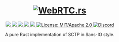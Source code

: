 <h1 align="center">
 <a href="https://webrtc.rs"><img src="https://raw.githubusercontent.com/webrtc-rs/sctp/main/doc/webrtc.rs.png" alt="WebRTC.rs"></a>
 <br>
</h1>
<p align="center">
 <a href="https://github.com/webrtc-rs/sctp/actions">
  <img src="https://github.com/webrtc-rs/sctp/workflows/cargo/badge.svg">
 </a>
 <a href="https://codecov.io/gh/webrtc-rs/sctp">
  <img src="https://codecov.io/gh/webrtc-rs/sctp/branch/main/graph/badge.svg">
 </a>
 <a href="https://deps.rs/repo/github/webrtc-rs/sctp">
  <img src="https://deps.rs/repo/github/webrtc-rs/sctp/status.svg">
 </a>
 <a href="https://crates.io/crates/sctp-async">
  <img src="https://img.shields.io/crates/v/sctp-async.svg">
 </a>
 <a href="https://docs.rs/sctp-async">
  <img src="https://docs.rs/sctp-async/badge.svg">
 </a>
 <a href="https://doc.rust-lang.org/1.6.0/complement-project-faq.html#why-dual-mitasl2-license">
  <img src="https://img.shields.io/badge/license-MIT%2FApache--2.0-blue" alt="License: MIT/Apache 2.0">
 </a>
 <a href="https://discord.gg/4Ju8UHdXMs">
  <img src="https://img.shields.io/discord/800204819540869120?logo=discord" alt="Discord">
 </a>
</p>
<p align="center">
 A pure Rust implementation of SCTP in Sans-IO style.
</p>

